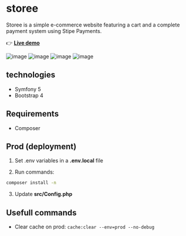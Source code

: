 # storee

Storee is a simple e-commerce website featuring a cart and a complete payment system using Stipe Payments.

👉 [**Live demo**](http://phpstack-749317-2554314.cloudwaysapps.com/)

![image](https://user-images.githubusercontent.com/45925914/176816095-f31819bf-372f-48e6-8fe7-92680783f792.png)
![image](https://user-images.githubusercontent.com/45925914/176815828-e1f9d0ed-9139-42a3-aec2-6251a6410a97.png)
![image](https://user-images.githubusercontent.com/45925914/176816243-80efc62b-687b-4c18-8067-306ff2c7809b.png)
![image](https://user-images.githubusercontent.com/45925914/176816426-df54e159-2345-4eb9-bb90-4d162920ba48.png)

## technologies

- Symfony 5
- Bootstrap 4

## Requirements

- Composer

## Prod (deployment)

1. Set .env variables in a **.env.local** file

2. Run commands:
```bash
composer install -n
```

3. Update **src/Config.php**

## Usefull commands

- Clear cache on prod: `cache:clear --env=prod --no-debug`


